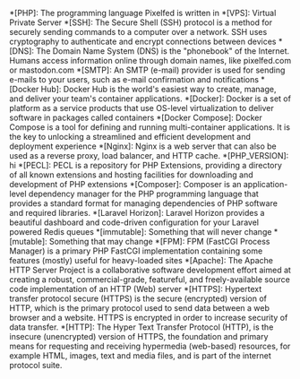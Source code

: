 *[PHP]: The programming language Pixelfed is written in
*[VPS]: Virtual Private Server
*[SSH]: The Secure Shell (SSH) protocol is a method for securely sending commands to a computer over a network. SSH uses cryptography to authenticate and encrypt connections between devices
*[DNS]: The Domain Name System (DNS) is the "phonebook" of the Internet. Humans access information online through domain names, like pixelfed.com or mastodon.com
*[SMTP]: An SMTP (e-mail) provider is used for sending e-mails to your users, such as e-mail confirmation and notifications
*[Docker Hub]: Docker Hub is the world's easiest way to create, manage, and deliver your team's container applications.
*[Docker]: Docker is a set of platform as a service products that use OS-level virtualization to deliver software in packages called containers
*[Docker Compose]: Docker Compose is a tool for defining and running multi-container applications. It is the key to unlocking a streamlined and efficient development and deployment experience
*[Nginx]: Nginx is a web server that can also be used as a reverse proxy, load balancer, and HTTP cache.
*[PHP_VERSION]: hi
*[PECL]: PECL is a repository for PHP Extensions, providing a directory of all known extensions and hosting facilities for downloading and development of PHP extensions
*[Composer]: Composer is an application-level dependency manager for the PHP programming language that provides a standard format for managing dependencies of PHP software and required libraries.
*[Laravel Horizon]: Laravel Horizon provides a beautiful dashboard and code-driven configuration for your Laravel powered Redis queues
*[immutable]: Something that will never change
*[mutable]: Something that may change
*[FPM]: FPM (FastCGI Process Manager) is a primary PHP FastCGI implementation containing some features (mostly) useful for heavy-loaded sites
*[Apache]: The Apache HTTP Server Project is a collaborative software development effort aimed at creating a robust, commercial-grade, featureful, and freely-available source code implementation of an HTTP (Web) server
*[HTTPS]: Hypertext transfer protocol secure (HTTPS) is the secure (encrypted) version of HTTP, which is the primary protocol used to send data between a web browser and a website. HTTPS is encrypted in order to increase security of data transfer.
*[HTTP]: The Hyper Text Transfer Protocol (HTTP), is the insecure (unencrypted) version of HTTPS, the foundation and primary means for requesting and receiving hypermedia (web-based) resources, for example HTML, images, text and media files, and is part of the internet protocol suite.
